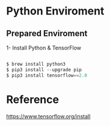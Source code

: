 # Python Enviroment

## Prepared Enviroment

1- Install Python & TensorFlow 

```javascript

$ brew install python3
$ pip3 install --upgrade pip
$ pip3 install tensorflow==2.0
```

# Reference

https://www.tensorflow.org/install
